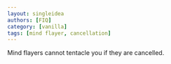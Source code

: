 ```yaml
---
layout: singleidea
authors: [FIQ]
category: [vanilla]
tags: [mind flayer, cancellation]
---
```

Mind flayers cannot tentacle you if they are cancelled.
